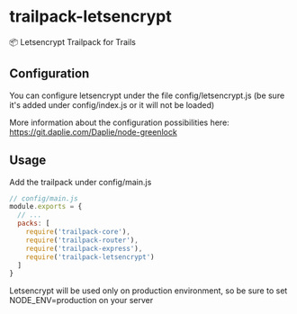 # trailpack-letsencrypt
:package: Letsencrypt Trailpack for Trails

## Configuration
You can configure letsencrypt under the file config/letsencrypt.js (be sure it's added under config/index.js or it will not be loaded)

More information about the configuration possibilities here: https://git.daplie.com/Daplie/node-greenlock

## Usage
Add the trailpack under config/main.js

```js
// config/main.js
module.exports = {
  // ...
  packs: [
    require('trailpack-core'),
    require('trailpack-router'),
    require('trailpack-express'),
    require('trailpack-letsencrypt')
  ]
}
```

Letsencrypt will be used only on production environment, so be sure to set NODE_ENV=production on your server 